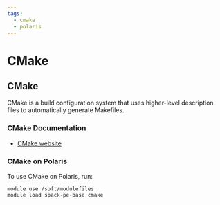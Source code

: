 ```yaml
---
tags:
  - cmake
  - polaris
---
```


# CMake

## CMake

CMake is a build configuration system that uses higher-level description files to automatically generate Makefiles.

### CMake Documentation

* [CMake website](https://cmake.org/)

### CMake on Polaris

To use CMake on Polaris, run:

```
module use /soft/modulefiles
module load spack-pe-base cmake
```
